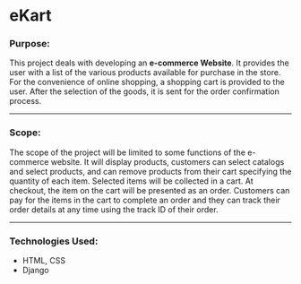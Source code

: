# eKart

### Purpose:
This project deals with developing an **e-commerce Website**. It provides the user with a list of the various products available for purchase in the store. For the convenience of online shopping, a shopping cart is provided to the user. After the selection of the goods, it is sent for the order confirmation process. 

***
### Scope:
The scope of the project will be limited to some functions of the e-commerce website. It will display products, customers can select catalogs and select products, and can remove products from their cart specifying the quantity of each item. Selected items will be collected in a cart. At checkout, the item on the cart will be presented as an order. Customers can pay for the items in the cart to complete an order and they can track their order details at any time using the track ID of their order. 

***
### Technologies Used:
- HTML, CSS
- Django
